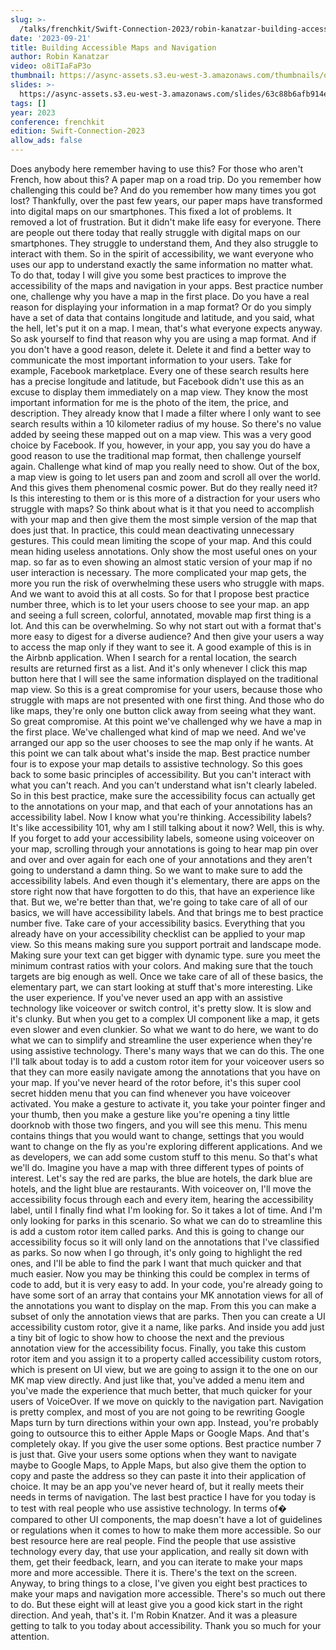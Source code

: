 ```yaml
---
slug: >-
  /talks/frenchkit/Swift-Connection-2023/robin-kanatzar-building-accessible-maps-and-navigation
date: '2023-09-21'
title: Building Accessible Maps and Navigation
author: Robin Kanatzar
video: o8iTIaFaP3o
thumbnail: https://async-assets.s3.eu-west-3.amazonaws.com/thumbnails/o8iTIaFaP3o.jpg
slides: >-
  https://async-assets.s3.eu-west-3.amazonaws.com/slides/63c88b6afb914e3faf50cbfd113b34bb/slides.pdf
tags: []
year: 2023
conference: frenchkit
edition: Swift-Connection-2023
allow_ads: false
---
```

Does anybody here remember having to use this?
For those who aren't French, how about this?
A paper map on a road trip.
Do you remember how challenging this could be?
And do you remember how many times you got lost?
Thankfully, over the past few years, our paper maps have transformed into digital maps on our smartphones.
This fixed a lot of problems.
It removed a lot of frustration.
But it didn't make life easy for everyone.
There are people out there today that really struggle with digital maps on our smartphones.
They struggle to understand them,
And they also struggle to interact with them.
So in the spirit of accessibility, we want everyone who uses our app to understand exactly the same information no matter what.
To do that, today I will give you some best practices to improve the accessibility of the maps and navigation in your apps.
Best practice number one, challenge why you have a map in the first place.
Do you have a real reason for displaying your information in a map format?
Or do you simply have a set of data that contains longitude and latitude, and you said, what the hell, let's put it on a map.
I mean, that's what everyone expects anyway.
So ask yourself to find that reason why you are using a map format.
And if you don't have a good reason, delete it.
Delete it and find a better way to communicate the most important information to your users.
Take for example, Facebook marketplace.
Every one of these search results here has a precise longitude and latitude, but Facebook didn't use this as an excuse to display them immediately on a map view.
They know the most important information for me is the photo of the item, the price, and description. They already know that I made a filter where I only want to see search results within a 10 kilometer radius of my house. So there's no value added by seeing these mapped out on a map view. This was a very good choice by Facebook.
If you, however, in your app, you say you do have a good reason to use the traditional map format, then challenge yourself again.
Challenge what kind of map you really need to show.
Out of the box, a map view is going to let users pan and zoom and scroll all over the world.
And this gives them phenomenal cosmic power.
But do they really need it?
Is this interesting to them or is this more of a distraction for your users who struggle with maps?
So think about what is it that you need to accomplish with your map and then give them the most simple version of the map that does just that.
In practice, this could mean deactivating unnecessary gestures.
This could mean limiting the scope of your map.
And this could mean hiding useless annotations.
Only show the most useful ones on your map. so far as to even showing an almost static version of your map if no user interaction is necessary.
The more complicated your map gets, the more you run the risk of overwhelming these users who struggle with maps.
And we want to avoid this at all costs.
So for that I propose best practice number three, which is to let your users choose to see your map. an app and seeing a full screen, colorful, annotated, movable map first thing is a lot.
And this can be overwhelming.
So why not start out with a format that's more easy to digest for a diverse audience?
And then give your users a way to access the map only if they want to see it.
A good example of this is in the Airbnb application.
When I search for a rental location, the search results are returned first as a list.
And it's only whenever I click this map button here that I will see the same information displayed on the traditional map view.
So this is a great compromise for your users, because those who struggle with maps are not presented with one first thing.
And those who do like maps, they're only one button click away from seeing what they want.
So great compromise.
At this point we've challenged why we have a map in the first place.
We've challenged what kind of map we need.
And we've arranged our app so the user chooses to see the map only if he wants.
At this point we can talk about what's inside the map.
Best practice number four is to expose your map details to assistive technology.
So this goes back to some basic principles of accessibility.
But you can't interact with what you can't reach.
And you can't understand what isn't clearly labeled.
So in this best practice, make sure the accessibility focus can actually get to the annotations on your map, and that each of your annotations has an accessibility label.
Now I know what you're thinking.
Accessibility labels?
It's like accessibility 101, why am I still talking about it now?
Well, this is why.
If you forget to add your accessibility labels, someone using voiceover on your map, scrolling through your annotations is going to hear map pin over and over and over again for each one of your annotations and they aren't going to understand a damn thing.
So we want to make sure to add the accessibility labels.
And even though it's elementary, there are apps on the store right now that have forgotten to do this, that have an experience like that.
But we, we're better than that, we're going to take care of all of our basics, we will have accessibility labels.
And that brings me to best practice number five.
Take care of your accessibility basics.
Everything that you already have on your accessibility checklist can be applied to your map view.
So this means making sure you support portrait and landscape mode.
Making sure your text can get bigger with dynamic type. sure you meet the minimum contrast ratios with your colors.
And making sure that the touch targets are big enough as well.
Once we take care of all of these basics, the elementary part, we can start looking at stuff that's more interesting.
Like the user experience.
If you've never used an app with an assistive technology like voiceover or switch control, it's pretty slow.
It is slow and it's clunky.
But when you get to a complex UI component like a map, it gets even slower and even clunkier.
So what we want to do here, we want to do what we can to simplify and streamline the user experience when they're using assistive technology.
There's many ways that we can do this.
The one I'll talk about today is to add a custom rotor item for your voiceover users so that they can more easily navigate among the annotations that you have on your map.
If you've never heard of the rotor before, it's this super cool secret hidden menu that you can find whenever you have voiceover activated.
You make a gesture to activate it, you take your pointer finger and your thumb, then you make a gesture like you're opening a tiny little doorknob with those two fingers, and you will see this menu.
This menu contains things that you would want to change, settings that you would want to change on the fly as you're exploring different applications.
And we as developers, we can add some custom stuff to this menu.
So that's what we'll do.
Imagine you have a map with three different types of points of interest.
Let's say the red are parks, the blue are hotels, the dark blue are hotels, and the light blue are restaurants.
With voiceover on, I'll move the accessibility focus through each and every item, hearing the accessibility label, until I finally find what I'm looking for.
So it takes a lot of time.
And I'm only looking for parks in this scenario.
So what we can do to streamline this is add a custom rotor item called parks.
And this is going to change our accessibility focus so it will only land on the annotations that I've classified as parks.
So now when I go through, it's only going to highlight the red ones, and I'll be able to find the park I want that much quicker and that much easier.
Now you may be thinking this could be complex in terms of code to add, but it is very easy to add.
In your code, you're already going to have some sort of an array that contains your MK annotation views for all of the annotations you want to display on the map.
From this you can make a subset of only the annotation views that are parks.
Then you can create a UI accessibility custom rotor, give it a name, like parks.
And inside you add just a tiny bit of logic to show how to choose the next and the previous annotation view for the accessibility focus.
Finally, you take this custom rotor item and you assign it to a property called accessibility custom rotors, which is present on UI view, but we are going to assign it to the one on our MK map view directly.
And just like that, you've added a menu item and you've made the experience that much better, that much quicker for your users of VoiceOver.
If we move on quickly to the navigation part.
Navigation is pretty complex, and most of you are not going to be rewriting Google Maps turn by turn directions within your own app.
Instead, you're probably going to outsource this to either Apple Maps or Google Maps.
And that's completely okay.
If you give the user some options.
Best practice number 7 is just that.
Give your users some options when they want to navigate maybe to Google Maps, to Apple
Maps, but also give them the option to copy and paste the address so they can paste it into their application of choice.
It may be an app you've never heard of, but it really meets their needs in terms of navigation.
The last best practice I have for you today is to test with real people who use assistive technology.
In terms of� compared to other UI components, the map doesn't have a lot of guidelines or regulations when it comes to how to make them more accessible.
So our best resource here are real people.
Find the people that use assistive technology every day, that use your application, and really sit down with them, get their feedback, learn, and you can iterate to make your maps more and more accessible.
There it is.
There's the text on the screen.
Anyway, to bring things to a close, I've given you eight best practices to make your maps and navigation more accessible.
There's so much out there to do.
But these eight will at least give you a good kick start in the right direction.
And yeah, that's it.
I'm Robin Knatzer.
And it was a pleasure getting to talk to you today about accessibility.
Thank you so much for your attention.